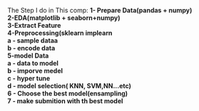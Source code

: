 The Step I do in This comp:
	<b>1- Prepare Data(pandas + numpy)\
	2-EDA(matplotlib + seaborn+numpy)\
	3-Extract Feature\
	4-Preprocessing(sklearn implearn\
		a - sample dataa\
		b - encode data\
	5-model Data\
		a - data to model\
		b - imporve medel\
		c - hyper tune\
		d - model selection( KNN, SVM,NN...etc)\
	6 - Choose the best model(ensampling)\
	7 - make submition with th best model</b>

	
